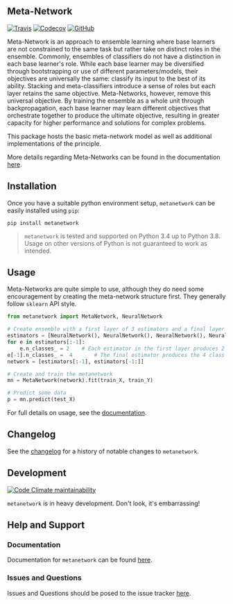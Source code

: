 ## Meta-Network

[![Travis](https://flat.badgen.net/travis/paradoxysm/metanetwork?label=build)](https://travis-ci.com/paradoxysm/metanetwork)
[![Codecov](https://flat.badgen.net/codecov/c/github/paradoxysm/metanetwork?label=coverage)](https://codecov.io/gh/paradoxysm/metanetwork)
[![GitHub](https://flat.badgen.net/github/license/paradoxysm/metanetwork)](https://github.com/paradoxysm/metanetwork/blob/master/LICENSE)

Meta-Network is an approach to ensemble learning where base learners are not constrained to the same task but rather take on distinct roles in the ensemble. Commonly, ensembles of classifiers do not have a distinction in each base learner's role. While each base learner may be diversified through bootstrapping or use of different parameters/models, their objectives are universally the same: classify its input to the best of its ability. Stacking and meta-classifiers introduce a sense of roles but each layer retains the same objective. Meta-Networks, however, remove this universal objective. By training the ensemble as a whole unit through backpropagation, each base learner may learn different objectives that orchestrate together to produce the ultimate objective, resulting in greater capacity for higher performance and solutions for complex problems.

This package hosts the basic meta-network model as well as additional implementations of the principle.

More details regarding Meta-Networks can be found in the documentation [here](https://github.com/paradoxysm/metanetwork/tree/master/doc).

## Installation

Once you have a suitable python environment setup, `metanetwork` can be easily installed using `pip`:
```
pip install metanetwork
```
> `metanetwork` is tested and supported on Python 3.4 up to Python 3.8. Usage on other versions of Python is not guaranteed to work as intended.

## Usage

Meta-Networks are quite simple to use, although they do need some encouragement by creating the meta-network structure first. They generally follow `sklearn` API style.

```python
from metanetwork import MetaNetwork, NeuralNetwork

# Create ensemble with a first layer of 3 estimators and a final layer of 1 estimator
estimators = [NeuralNetwork(), NeuralNetwork(), NeuralNetwork(), NeuralNetwork()]
for e in estimators[:-1]:
	e.n_classes_ = 2 	# Each estimator in the first layer produces 2 outputs
e[-1].n_classes_ =  4 		# The final estimator produces the 4 class outputs
network = [estimators[:-1], estimators[-1:]]

# Create and train the metanetwork
mn = MetaNetwork(network).fit(train_X, train_Y)

# Predict some data
p = mn.predict(test_X)
```
For full details on usage, see the [documentation](https://github.com/paradoxysm/metanetwork/tree/master/doc).

## Changelog

See the [changelog](https://github.com/paradoxysm/metanetwork/blob/master/CHANGES.md) for a history of notable changes to `metanetwork`.

## Development

[![Code Climate maintainability](https://img.shields.io/codeclimate/maintainability-percentage/paradoxysm/metanetwork?style=flat-square)](https://codeclimate.com/github/paradoxysm/metanetwork/maintainability)

`metanetwork` is in heavy development. Don't look, it's embarrassing!

## Help and Support

### Documentation

Documentation for `metanetwork` can be found [here](https://github.com/paradoxysm/metanetwork/tree/master/doc).

### Issues and Questions

Issues and Questions should be posed to the issue tracker [here](https://github.com/paradoxysm/metanetwork/issues).
